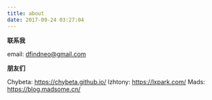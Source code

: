 ```yaml
---
title: about
date: 2017-09-24 03:27:04
---
```


<!---

**关于博客**

主要是一些学习记录和个人感想，欢迎留言交流。

用文字抵抗遗忘，希望能写很久，哪怕断断续续。

始于2017/9。

**关于我**

98年♂，厦大学子，爱智慧，爱技术，好古文，用python。CTF爱好者，老庄迷恋者。

-->

**联系我**  

email: 	dfindneo@gmail.com

**朋友们**

  Chybeta:  		 https://chybeta.github.io/
  lzhtony:		 https://lxpark.com/
  Mads:			 https://blog.madsome.cn/



